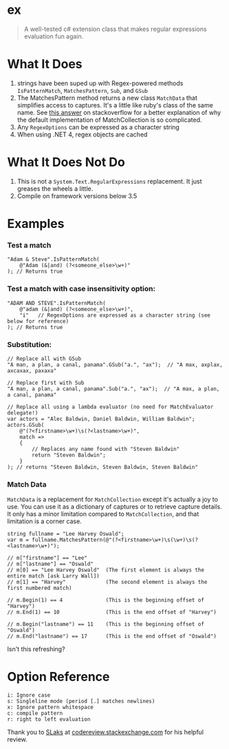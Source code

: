 # ex #

> A well-tested c# extension class that makes regular expressions evaluation fun again.

# What It Does #

1. strings have been suped up with Regex-powered methods `IsPatternMatch`, `MatchesPattern`, `Sub`, and `GSub`
2. The MatchesPattern method returns a new class `MatchData` that simplifies access to captures. It's a little like ruby's class of the same name. See [this answer][1] on stackoverflow for a better explanation of why the default implementation of MatchCollection is so complicated.
3. Any `RegexOptions` can be expressed as a character string
4. When using .NET 4, regex objects are cached

# What It Does Not Do #

1. This is not a `System.Text.RegularExpressions` replacement. It just greases the wheels a little.
2. Compile on framework versions below 3.5

# Examples #

### Test a match ###

    "Adam & Steve".IsPatternMatch(
        @"Adam (&|and) (?<someone_else>\w+)"
    ); // Returns true

### Test a match with case insensitivity option: ###

    "ADAM AND STEVE".IsPatternMatch(
        @"adam (&|and) (?<someone_else>\w+)",
        "i"   // RegexOptions are expressed as a character string (see below for reference)
    ); // Returns true

### Substitution: ###

    // Replace all with GSub
    "A man, a plan, a canal, panama".GSub("a.", "ax");  // "A max, axplax, axcaxax, paxaxa"

    // Replace first with Sub
    "A man, a plan, a canal, panama".Sub("a.", "ax");  // "A max, a plan, a canal, panama"

    // Replace all using a lambda evaluator (no need for MatchEvaluator delegate!)
    var actors = "Alec Baldwin, Daniel Baldwin, William Baldwin";
    actors.GSub(
        @"(?<firstname>\w+)\s(?<lastname>\w+)",
        match =>
        {
            // Replaces any name found with "Steven Baldwin"
            return "Steven Baldwin";
        }
    ); // returns "Steven Baldwin, Steven Baldwin, Steven Baldwin"

### Match Data ###

`MatchData` is a replacement for `MatchCollection` except it's actually a joy to use. You can use it as a dictionary of captures or to retrieve capture details. It only has a minor limitation compared to `MatchCollection`, and that limitation is a corner case.

    string fullname = "Lee Harvey Oswald";
    var m = fullname.MatchesPattern(@"(?<firstname>\w+)\s(\w+)\s(?<lastname>\w+)");

    // m["firstname"] == "Lee"
    // m["lastname"] == "Oswald"
    // m[0] == "Lee Harvey Oswald"  (The first element is always the entire match [ask Larry Wall])
    // m[1] == "Harvey"             (The second element is always the first numbered match)
    
    // m.Begin(1) == 4              (This is the beginning offset of "Harvey")
    // m.End(1) == 10               (This is the end offset of "Harvey")

    // m.Begin("lastname") == 11    (This is the beginning offset of "Oswald")
    // m.End("lastname") == 17      (This is the end offset of "Oswald")

Isn't this refreshing?

# Option Reference #

    i: Ignore case
    s: Singleline mode (period [.] matches newlines)
    x: Ignore pattern whitespace
    c: compile pattern
    r: right to left evaluation

Thank you to [SLaks][2] at [codereview.stackexchange.com][3] for his helpful review.

[1]: http://stackoverflow.com/questions/2250335/differences-among-net-capture-group-match/2251774#2251774
[2]: http://stackoverflow.com/users/34397/slaks
[3]: http://codereview.stackexchange.com
